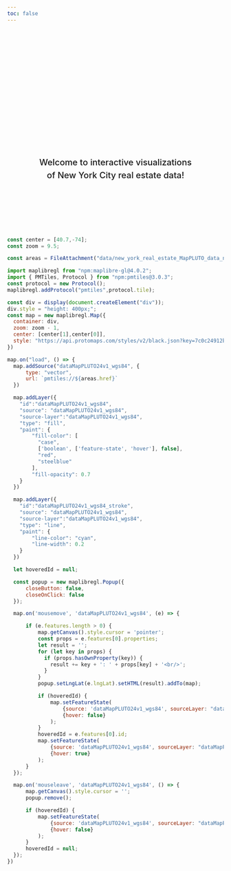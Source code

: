 ```yaml
---
toc: false
---
```


<style>

.hero {
  display: flex;
  flex-direction: column;
  align-items: center;
  font-family: var(--sans-serif);
  margin: 4rem 0 8rem;
  text-wrap: balance;
  text-align: center;
}

.hero h1 {
  margin: 2rem 0;
  max-width: none;
  font-size: 14vw;
  font-weight: 900;
  line-height: 1;
  background: linear-gradient(30deg, var(--theme-foreground-focus), currentColor);
  -webkit-background-clip: text;
  -webkit-text-fill-color: transparent;
  background-clip: text;
}

.hero h2 {
  margin: 0;
  max-width: 34em;
  font-size: 20px;
  font-style: initial;
  font-weight: 500;
  line-height: 1.5;
  color: var(--theme-foreground-muted);
}

@media (min-width: 640px) {
  .hero h1 {
    font-size: 90px;
  }
}

</style>

<div class="hero">
  <h1>New York Real Estate</h1>
  <h2>Welcome to interactive visualizations of New York City real estate data!
</div>


```js
const center = [40.7,-74];
const zoom = 9.5;
```

```js
const areas = FileAttachment("data/new_york_real_estate_MapPLUTO_data_ndjson_min_zoom_0_max_zoom_12_notilesizelimit.pmtiles");
```

```js
import maplibregl from "npm:maplibre-gl@4.0.2";
import { PMTiles, Protocol } from "npm:pmtiles@3.0.3";
const protocol = new Protocol();
maplibregl.addProtocol("pmtiles",protocol.tile);
```

<link rel="stylesheet" type="text/css" href="https://unpkg.com/maplibre-gl@4.0.2/dist/maplibre-gl.css">

```js
const div = display(document.createElement("div"));
div.style = "height: 400px;";
const map = new maplibregl.Map({
  container: div,
  zoom: zoom - 1,
  center: [center[1],center[0]],
  style: "https://api.protomaps.com/styles/v2/black.json?key=7c0c24912bd59a0f"
})

map.on("load", () => {
  map.addSource("dataMapPLUTO24v1_wgs84", {
      type: "vector",
      url: `pmtiles://${areas.href}`
  })

  map.addLayer({
    "id":"dataMapPLUTO24v1_wgs84",
    "source": "dataMapPLUTO24v1_wgs84",
    "source-layer":"dataMapPLUTO24v1_wgs84",
    "type": "fill",
    "paint": {
        "fill-color": [
          "case",
          ['boolean', ['feature-state', 'hover'], false],
          "red",
          "steelblue"
        ],
        "fill-opacity": 0.7
    }
  })

  map.addLayer({
    "id":"dataMapPLUTO24v1_wgs84_stroke",
    "source": "dataMapPLUTO24v1_wgs84",
    "source-layer":"dataMapPLUTO24v1_wgs84",
    "type": "line",
    "paint": {
        "line-color": "cyan",
        "line-width": 0.2
    }
  })

  let hoveredId = null;

  const popup = new maplibregl.Popup({
      closeButton: false,
      closeOnClick: false
  });

  map.on('mousemove', 'dataMapPLUTO24v1_wgs84', (e) => {

      if (e.features.length > 0) {
          map.getCanvas().style.cursor = 'pointer';
          const props = e.features[0].properties;
          let result = '';
          for (let key in props) {
            if (props.hasOwnProperty(key)) {
              result += key + ': ' + props[key] + '<br/>';
            }
          }
          popup.setLngLat(e.lngLat).setHTML(result).addTo(map);

          if (hoveredId) {
              map.setFeatureState(
                  {source: 'dataMapPLUTO24v1_wgs84', sourceLayer: "dataMapPLUTO24v1_wgs84", id: hoveredId},
                  {hover: false}
              );
          }
          hoveredId = e.features[0].id;
          map.setFeatureState(
              {source: 'dataMapPLUTO24v1_wgs84', sourceLayer: "dataMapPLUTO24v1_wgs84", id: hoveredId},
              {hover: true}
          );
      }
  });

  map.on('mouseleave', 'dataMapPLUTO24v1_wgs84', () => {
      map.getCanvas().style.cursor = '';
      popup.remove();

      if (hoveredId) {
          map.setFeatureState(
              {source: 'dataMapPLUTO24v1_wgs84', sourceLayer: "dataMapPLUTO24v1_wgs84", id: hoveredId},
              {hover: false}
          );
      }
      hoveredId = null;
  });
})
```
